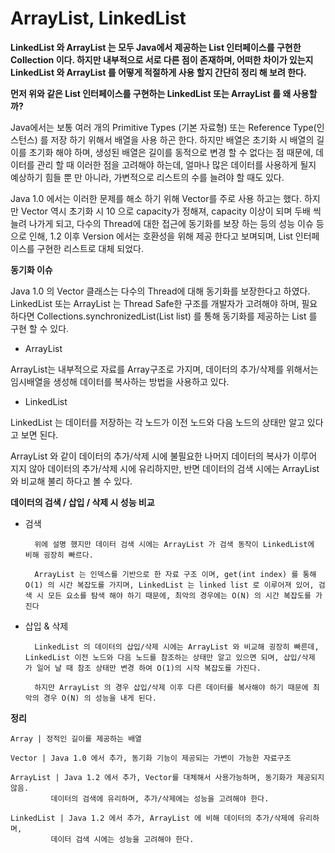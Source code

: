 # ArrayList, LinkedList

**LinkedList 와 ArrayList 는 모두 Java에서 제공하는 List 인터페이스를 구현한 Collection 이다.
하지만 내부적으로 서로 다른 점이 존재하며, 어떠한 차이가 있는지 LinkedList 와 ArrayList 를 어떻게 적절하게 사용 할지 간단히 정리 해 보려 한다.** 


**먼저 위와 같은 List 인터페이스를 구현하는 LinkedList 또는 ArrayList 를 왜 사용할까?**

Java에서는 보통 여러 개의 Primitive Types (기본 자료형) 또는 Reference Type(인스턴스) 를 저장 하기 위해서 배열을 사용 하곤 한다.
하지만 배열은 초기화 시 배열의 길이를 초기화 해야 하며, 생성된 배열은 길이를 동적으로 변경 할 수 없다는 점 때문에,
데이터를 관리 할 때 이러한 점을 고려해야 하는데, 얼마나 많은 데이터를 사용하게 될지 예상하기 힘들 뿐 만 아니라, 가변적으로 리스트의 수를 늘려야 할 때도 있다.

Java 1.0 에서는 이러한 문제를 해소 하기 위해 Vector를 주로 사용 하고는 했다.
하지만 Vector 역시 초기화 시 10 으로 capacity가 정해져, capacity 이상이 되며 두배 씩 늘려 나가게 되고,
다수의 Thread에 대한 접근에 동기화를 보장 하는 등의 성능 이슈 등으로 인해,
1.2 이후 Version 에서는 호환성을 위해 제공 한다고 보며되며, List 인터페이스를 구현한 리스트로 대체 되었다.


**동기화 이슈**

Java 1.0 의 Vector 클래스는 다수의 Thread에 대해 동기화를 보장한다고 하였다. LinkedList 또는 ArrayList 는 Thread Safe한 구조를 개발자가 고려해야 하며, 필요하다면 Collections.synchronizedList(List<T> list)  를 통해 동기화를 제공하는 List 를 구현 할 수 있다.

- ArrayList

ArrayList는 내부적으로 자료를 Array구조로 가지며, 데이터의 추가/삭제를 위해서는 임시배열을 생성해 데이터를 복사하는 방법을 사용하고 있다.

- LinkedList

LinkedList 는 데이터를 저장하는 각 노드가 이전 노드와 다음 노드의 상태만 알고 있다고 보면 된다.

ArrayList 와 같이 데이터의 추가/삭제 시에 불필요한 나머지 데이터의 복사가 이루어 지지 않아 데이터의 추가/삭제 시에 유리하지만, 반면 데이터의 검색 시에는 ArrayList 와 비교해 불리 하다고 볼 수 있다.


**데이터의 검색 / 삽입 / 삭제 시 성능 비교**

- 검색

		위에 설명 했지만 데이터 검색 시에는 ArrayList 가 검색 동작이 LinkedList에 비해 굉장히 빠르다.

		ArrayList 는 인덱스를 기반으로 한 자료 구조 이며, get(int index) 를 통해 O(1) 의 시간 복잡도를 가지며, LinkedList 는 linked list 로 이루어져 있어, 검색 시 모든 요소를 탐색 해야 하기 때문에, 최악의 경우에는 O(N) 의 시간 복잡도를 가진다



- 삽입 & 삭제

		LinkedList 의 데이터의 삽입/삭제 시에는 ArrayList 와 비교해 굉장히 빠른데, LinkedList 이전 노드와 다음 노드를 참조하는 상태만 알고 있으면 되며, 삽입/삭제 가 일어 날 때 참조 상태만 변경 하여 O(1)의 시작 복잡도를 가진다.

		하지만 ArrayList 의 경우 삽입/삭제 이후 다른 데이터를 복사해야 하기 때문에 최악의 경우 O(N) 의 성능을 내게 된다.



__정리__

	Array | 정적인 길이를 제공하는 배열

	Vector | Java 1.0 에서 추가, 동기화 기능이 제공되는 가변이 가능한 자료구조

	ArrayList | Java 1.2 에서 추가, Vector를 대체해서 사용가능하며, 동기화가 제공되지 않음.
             데이터의 검색에 유리하며, 추가/삭제에는 성능을 고려해야 한다.

	LinkedList | Java 1.2 에서 추가, ArrayList 에 비해 데이터의 추가/삭제에 유리하며,
			 데이터 검색 시에는 성능을 고려해야 한다.
